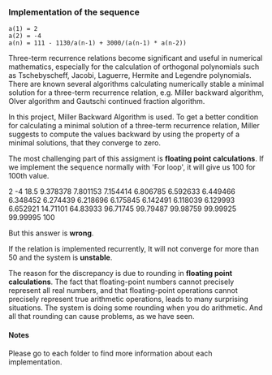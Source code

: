 ### Implementation of the sequence

```
a(1) = 2 
a(2) = -4 
a(n) = 111 - 1130/a(n-1) + 3000/(a(n-1) * a(n-2))
```


Three-term recurrence relations become significant and useful in numerical mathematics, especially for the calculation of orthogonal polynomials such as Tschebyscheff, Jacobi, Laguerre, Hermite and Legendre polynomials.
There are known several algorithms calculating numerically stable a minimal solution for a three-term recurrence relation, e.g. Miller backward algorithm, Olver algorithm and Gautschi continued fraction algorithm.

In this project, Miller Backward Algorithm is used.
To get a better condition for calculating a minimal solution of a three-term recurrence relation, Miller suggests to compute the values backward by using the property of a minimal solutions, that they converge to zero.


The most challenging part of this assigment is **floating point calculations**.
If we implement the sequence normally with 'For loop', it will give us 100 for 100th value.

2
-4
18.5
9.378378
7.801153
7.154414
6.806785
6.592633
6.449466
6.348452
6.274439
6.218696
6.175845
6.142491
6.118039
6.129993
6.652921
14.71101
64.83933
96.71745
99.79487
99.98759
99.99925
99.99995
100

But this answer is **wrong**.

If the relation is implemented recurrently, It will not converge for more than 50 and the system is **unstable**.


The reason for the discrepancy is due to rounding in **floating point calculations**.
The fact that floating-point numbers cannot precisely represent all real numbers, and that floating-point operations cannot precisely represent true arithmetic operations, leads to many surprising situations.
The system is doing some rounding when you do arithmetic.
And all that rounding can cause problems, as we have seen.




#### Notes
Please go to each folder to find more information about each implementation. 

